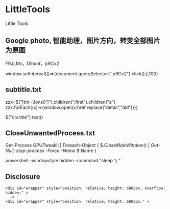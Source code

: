 # LittleTools
Little Tools


## Google photo, 智能助理，图片方向，转变全部图片为原图
F9JLMc，Dlhxnf，p9Cv2

window.setInterval(()=>{document.querySelector(".p9Cv2").click();},100)  
  

## subtitle.txt
zzx=$("[tm='Jons0']").children(".first").children("a")  
zzx.forEach((x)=>{window.open(x.href.replace("detail","dld"))})

$("div.title").text()


## CloseUnwantedProcess.txt
Get-Process GPUTweakII | Foreach-Object { $_.CloseMainWindow() | Out-Null; stop-process -Force -Name $_.Name }

powershell -windowstyle hidden -command "sleep 1; "

## Disclosure
```
<div id="wrapper" style="position: relative; height: 6808px; overflow: hidden;" >
  ->
<div id="wrapper" style="position: relative; height: 6808px;" >
```
